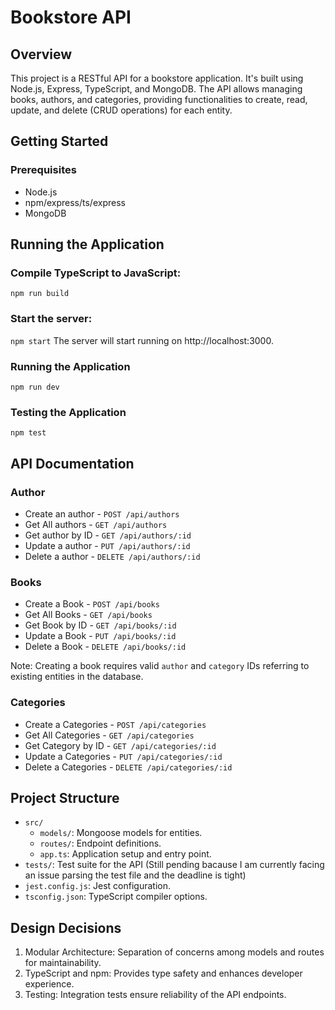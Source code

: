 # Bookstore API

## Overview

This project is a RESTful API for a bookstore application. It's built using Node.js, Express, TypeScript, and MongoDB. The API allows managing books, authors, and categories, providing functionalities to create, read, update, and delete (CRUD operations) for each entity.

## Getting Started

### Prerequisites

- Node.js
- npm/express/ts/express
- MongoDB

## Running the Application

### Compile TypeScript to JavaScript:

`npm run build`

### Start the server:

`npm start`
The server will start running on http://localhost:3000.

### Running the Application

`npm run dev`

### Testing the Application

`npm test`

## API Documentation

### Author

- Create an author - `POST /api/authors`
- Get All authors - `GET /api/authors`
- Get author by ID - `GET /api/authors/:id`
- Update a author - `PUT /api/authors/:id`
- Delete a author - `DELETE /api/authors/:id`

### Books

- Create a Book - `POST /api/books`
- Get All Books - `GET /api/books`
- Get Book by ID - `GET /api/books/:id`
- Update a Book - `PUT /api/books/:id`
- Delete a Book - `DELETE /api/books/:id`

Note: Creating a book requires valid `author` and `category` IDs referring to existing entities in the database.

### Categories

- Create a Categories - `POST /api/categories`
- Get All Categories - `GET /api/categories`
- Get Category by ID - `GET /api/categories/:id`
- Update a Categories - `PUT /api/categories/:id`
- Delete a Categories - `DELETE /api/categories/:id`

## Project Structure

- `src/`
  - `models/`: Mongoose models for entities.
  - `routes/`: Endpoint definitions.
  - `app.ts`: Application setup and entry point.
- `tests/`: Test suite for the API (Still pending bacause I am currently facing an issue parsing the test file and the deadline is tight)
- `jest.config.js`: Jest configuration.
- `tsconfig.json`: TypeScript compiler options.

## Design Decisions

1. Modular Architecture: Separation of concerns among models and routes for maintainability.
2. TypeScript and npm: Provides type safety and enhances developer experience.
3. Testing: Integration tests ensure reliability of the API endpoints.
